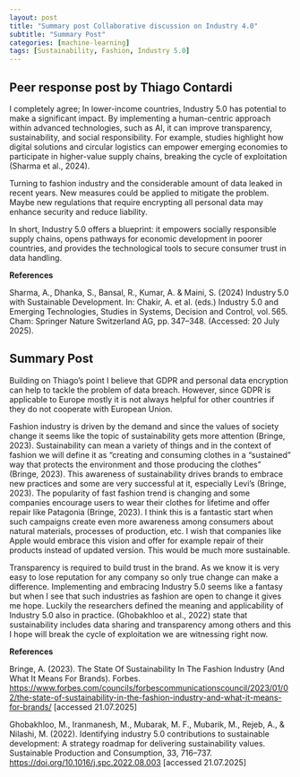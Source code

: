 ```yaml
---
layout: post
title: "Summary post Collaborative discussion on Industry 4.0"
subtitle: "Summary Post"
categories: [machine-learning]
tags: [Sustainability, Fashion, Industry 5.0]
---
```


## Peer response post by Thiago Contardi 

I completely agree; In lower-income countries, Industry 5.0 has potential to make a significant impact. By implementing a human-centric approach within advanced technologies, such as AI, it can improve transparency, sustainability, and social responsibility. For example, studies highlight how digital solutions and circular logistics can empower emerging economies to participate in higher-value supply chains, breaking the cycle of exploitation (Sharma et al., 2024).
<!--more-->
Turning to fashion industry and the considerable amount of data leaked in recent years. New measures could be applied to mitigate the problem. Maybe new regulations that require encrypting all personal data may enhance security and reduce liability.

In short, Industry 5.0 offers a blueprint: it empowers socially responsible supply chains, opens pathways for economic development in poorer countries, and provides the technological tools to secure consumer trust in data handling.


**References**

Sharma, A., Dhanka, S., Bansal, R., Kumar, A. & Maini, S. (2024) Industry 5.0 with Sustainable Development. In: Chakir, A. et al. (eds.) Industry 5.0 and Emerging Technologies, Studies in Systems, Decision and Control, vol. 565. Cham: Springer Nature Switzerland AG, pp. 347–348. (Accessed: 20 July 2025).


## Summary Post 

Building on Thiago’s point I believe that GDPR and personal data encryption  can help to tackle the problem of data breach. However, since GDPR is applicable to Europe mostly it is not always helpful for other countries if they  do not cooperate with European Union. 

Fashion industry is driven by the demand and since the values of society change it seems like the topic of sustainability gets more attention (Bringe, 2023). Sustainability can mean a variety of things and in the context of fashion we will define it as “creating and consuming clothes in a “sustained” way that protects the environment and those producing the clothes” (Bringe, 2023). This awareness of sustainability drives brands to embrace new practices and some are very successful at it, especially Levi’s (Bringe, 2023). The popularity of fast fashion trend is changing and some companies encourage users to wear their clothes for lifetime and offer repair like Patagonia (Bringe, 2023). I think this is a fantastic start when such campaigns create even more awareness among consumers about natural materials, processes of production, etc. I wish that companies like Apple would embrace this vision and offer for example repair of their products instead of updated version. This would be much more sustainable. 

Transparency is required to build trust in the brand. As we know it is very easy to lose reputation for any company so only true change can make a difference. Implementing and embracing Industry 5.0 seems like a fantasy but when I see that such industries as fashion are open to change it gives me hope. Luckily the researchers defined the meaning and applicability of Industry 5.0 also in practice.  (Ghobakhloo et al., 2022) state that sustainability includes data sharing and transparency among others and this I hope will break the cycle of exploitation we are witnessing right now.

**References**

Bringe, A. (2023). The State Of Sustainability In The Fashion Industry (And What It Means For Brands). Forbes. https://www.forbes.com/councils/forbescommunicationscouncil/2023/01/02/the-state-of-sustainability-in-the-fashion-industry-and-what-it-means-for-brands/ [accessed 21.07.2025]

Ghobakhloo, M., Iranmanesh, M., Mubarak, M. F., Mubarik, M., Rejeb, A., & Nilashi, M. (2022). Identifying industry 5.0 contributions to sustainable development: A strategy roadmap for delivering sustainability values. Sustainable Production and Consumption, 33, 716–737. https://doi.org/10.1016/j.spc.2022.08.003 [accessed 21.07.2025]

